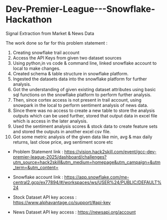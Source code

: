 # Dev-Premier-League---Snowflake-Hackathon
Signal Extraction from Market &amp; News Data

The work done so far for this problem statement : 
1. Creating snowflake trail account
2. Access the API Keys from given two dataset sources
3. Using python,in vs code & command line, linked snowflake account to local to make changes.
4. Created schema & table structure in snowflake platform.
4. Ingested the datasets data into the snowflake platform for further analysis.
5. Got the understanding of given existing dataset attributes using basic sql functions on the snowflake platform to perform further analysis.
6. Then, since cortex access is not present in trail account, using snowpark in the local to perform sentiment analysis of news data.
7. Since there was no access to create a new table to store the analysis outputs which can be used further, stored that output data in excel file which is access in the later analysis.
8. Used the sentiment analysis scores & stock data to create feature sets and stored the outputs in another excel csv file.
9. Got some metric analysis of the given data like min, avg & max daily returns, last close price, avg sentiment score etc

- Problem Statement link : https://vision.hack2skill.com/event/gcc-dev-premier-league-2025/dashboard/challenges?utm_source=hack2skill&utm_medium=homepage&utm_campaign=&utm_term=&utm_content=

- Snowflake account link : https://app.snowflake.com/me-central2.gcp/ex77894/#/workspaces/ws/USER%24/PUBLIC/DEFAULT%24
- Stock Dataset API key access : https://www.alphavantage.co/support/#api-key
- News Dataset API key access : https://newsapi.org/account
